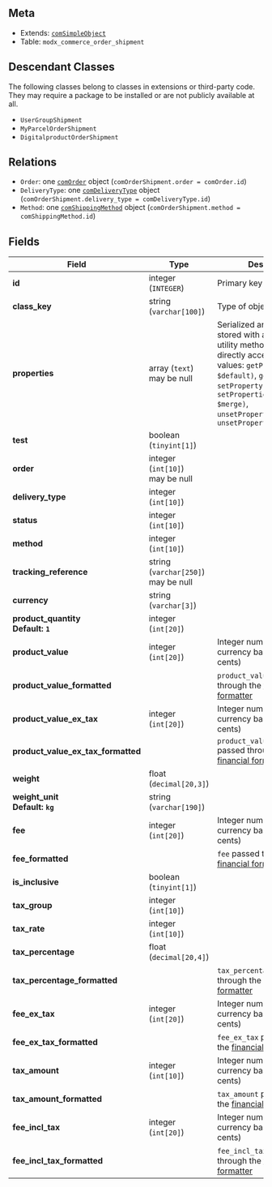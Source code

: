 ## Meta

- Extends: [`comSimpleObject`](comSimpleObject)
- Table: `modx_commerce_order_shipment`

## Descendant Classes

The following classes belong to classes in extensions or third-party code. They may require a package to be installed or are not publicly available at all.

- `UserGroupShipment`
- `MyParcelOrderShipment`
- `DigitalproductOrderShipment`


## Relations

- `Order`: one [`comOrder`](comOrder) object (`comOrderShipment.order = comOrder.id`)
- `DeliveryType`: one [`comDeliveryType`](comDeliveryType) object (`comOrderShipment.delivery_type = comDeliveryType.id`)
- `Method`: one [`comShippingMethod`](comShippingMethod) object (`comOrderShipment.method = comShippingMethod.id`)

## Fields


| Field | Type | Description |
| ----- | ---- | ----------- |
| **id** | integer (`INTEGER`) | Primary key |
| **class_key** | string (`varchar[100]`) | Type of object |
| **properties** | array (`text`)<br>may be null | Serialized arbitrary data stored with an object. Use utility methods instead of directly accessing these values: `getProperty($key, $default)`, `getProperties()`, `setProperty($key, $value)`, `setProperties($properties, $merge)`, `unsetProperty($key)`, `unsetProperties($keys)` |
| **test** | boolean (`tinyint[1]`) |  |
| **order** | integer (`int[10]`)<br>may be null |  |
| **delivery_type** | integer (`int[10]`) |  |
| **status** | integer (`int[10]`) |  |
| **method** | integer (`int[10]`) |  |
| **tracking_reference** | string (`varchar[250]`)<br>may be null |  |
| **currency** | string (`varchar[3]`) |  |
| **product_quantity<br>Default: `1`** | integer (`int[20]`) |  |
| **product_value** | integer (`int[20]`) | Integer number in the currency base unit (e.g. cents) |
| **product_value_formatted** |  | `product_value` passed through the [financial formatter](../Formatters/financial) |
| **product_value_ex_tax** | integer (`int[20]`) | Integer number in the currency base unit (e.g. cents) |
| **product_value_ex_tax_formatted** |  | `product_value_ex_tax` passed through the [financial formatter](../Formatters/financial) |
| **weight** | float (`decimal[20,3]`) |  |
| **weight_unit<br>Default: `kg`** | string (`varchar[190]`) |  |
| **fee** | integer (`int[20]`) | Integer number in the currency base unit (e.g. cents) |
| **fee_formatted** |  | `fee` passed through the [financial formatter](../Formatters/financial) |
| **is_inclusive** | boolean (`tinyint[1]`) |  |
| **tax_group** | integer (`int[10]`) |  |
| **tax_rate** | integer (`int[10]`) |  |
| **tax_percentage** | float (`decimal[20,4]`) |  |
| **tax_percentage_formatted** |  | `tax_percentage` passed through the [percentage formatter](../Formatters/percentage) |
| **fee_ex_tax** | integer (`int[20]`) | Integer number in the currency base unit (e.g. cents) |
| **fee_ex_tax_formatted** |  | `fee_ex_tax` passed through the [financial formatter](../Formatters/financial) |
| **tax_amount** | integer (`int[10]`) | Integer number in the currency base unit (e.g. cents) |
| **tax_amount_formatted** |  | `tax_amount` passed through the [financial formatter](../Formatters/financial) |
| **fee_incl_tax** | integer (`int[20]`) | Integer number in the currency base unit (e.g. cents) |
| **fee_incl_tax_formatted** |  | `fee_incl_tax` passed through the [financial formatter](../Formatters/financial) |

